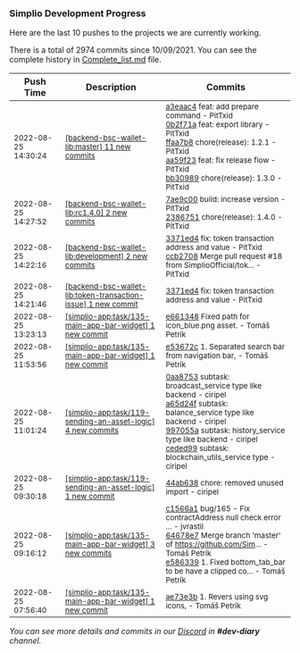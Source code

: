 
### Simplio Development Progress

Here are the last 10 pushes to the projects we are currently working.

There is a total of 2974 commits since 10/09/2021. You can see the complete history in
 [Complete_list.md](Complete_list.md) file.

| Push Time | Description | Commits |
| --- | --- | --- |
| <sub>2022-08-25 14:30:24</sub> | <sub>[[backend-bsc-wallet-lib:master] 11 new commits](https://github.com/SimplioOfficial/backend-bsc-wallet-lib/compare/b1660daf19c6...b1682cf9b098)</sub> | <sub>[a3eaac4](https://github.com/SimplioOfficial/backend-bsc-wallet-lib/commit/a3eaac4404c1ea619c7ab06eb94b4c19f30324d6) feat: add prepare command - PitTxid<br>[0b2f71a](https://github.com/SimplioOfficial/backend-bsc-wallet-lib/commit/0b2f71ab065e8b45ffcea8474fce0e34b87f4d2c) feat: export library - PitTxid<br>[ffaa7b8](https://github.com/SimplioOfficial/backend-bsc-wallet-lib/commit/ffaa7b86841c74ce8e2682dc6156b8c4a5a53c6b) chore(release): 1.2.1 - PitTxid<br>[aa59f23](https://github.com/SimplioOfficial/backend-bsc-wallet-lib/commit/aa59f2353e89f76356a14f7e66ca90aa117946cd) feat: fix release flow - PitTxid<br>[bb30989](https://github.com/SimplioOfficial/backend-bsc-wallet-lib/commit/bb3098949c4b04751950fe9c1c3e86cbe1c70bff) chore(release): 1.3.0 - PitTxid</sub> |
| <sub>2022-08-25 14:27:52</sub> | <sub>[[backend-bsc-wallet-lib:rc1\.4\.0] 2 new commits](https://github.com/SimplioOfficial/backend-bsc-wallet-lib/compare/ccb2708d9cff...23867516f491)</sub> | <sub>[7ae9c00](https://github.com/SimplioOfficial/backend-bsc-wallet-lib/commit/7ae9c008404540ea0607805749f62b2bf118edf4) build: increase version - PitTxid<br>[2386751](https://github.com/SimplioOfficial/backend-bsc-wallet-lib/commit/23867516f491e3c2794050629ec675c5813a2547) chore(release): 1.4.0 - PitTxid</sub> |
| <sub>2022-08-25 14:22:16</sub> | <sub>[[backend-bsc-wallet-lib:development] 2 new commits](https://github.com/SimplioOfficial/backend-bsc-wallet-lib/compare/8df9f37d0773...ccb2708d9cff)</sub> | <sub>[3371ed4](https://github.com/SimplioOfficial/backend-bsc-wallet-lib/commit/3371ed4096fe6277b6908a955acf534c6f45b9e0) fix: token transaction address and value - PitTxid<br>[ccb2708](https://github.com/SimplioOfficial/backend-bsc-wallet-lib/commit/ccb2708d9cfff415d1da021088105386b9a1778f) Merge pull request #18 from SimplioOfficial/tok... - PitTxid</sub> |
| <sub>2022-08-25 14:21:46</sub> | <sub>[[backend-bsc-wallet-lib:token\-transaction\-issue] 1 new commit](https://github.com/SimplioOfficial/backend-bsc-wallet-lib/commit/3371ed4096fe6277b6908a955acf534c6f45b9e0)</sub> | <sub>[3371ed4](https://github.com/SimplioOfficial/backend-bsc-wallet-lib/commit/3371ed4096fe6277b6908a955acf534c6f45b9e0) fix: token transaction address and value - PitTxid</sub> |
| <sub>2022-08-25 13:23:13</sub> | <sub>[[simplio-app:task/135\-main\-app\-bar\-widget] 1 new commit](https://github.com/SimplioOfficial/simplio-app/commit/e6613488418d64e86b4b8ddb0c8ae015c936d813)</sub> | <sub>[e661348](https://github.com/SimplioOfficial/simplio-app/commit/e6613488418d64e86b4b8ddb0c8ae015c936d813) Fixed path for icon_blue.png asset. - Tomáš Petrík</sub> |
| <sub>2022-08-25 11:53:56</sub> | <sub>[[simplio-app:task/135\-main\-app\-bar\-widget] 1 new commit](https://github.com/SimplioOfficial/simplio-app/commit/e53672cc18639e423475689c9eeaec96e3165be2)</sub> | <sub>[e53672c](https://github.com/SimplioOfficial/simplio-app/commit/e53672cc18639e423475689c9eeaec96e3165be2) 1. Separated search bar from navigation bar, - Tomáš Petrík</sub> |
| <sub>2022-08-25 11:01:24</sub> | <sub>[[simplio-app:task/119\-sending\-an\-asset\-logic] 4 new commits](https://github.com/SimplioOfficial/simplio-app/compare/44ab638f50ac...ceded993fc7e)</sub> | <sub>[0aa8753](https://github.com/SimplioOfficial/simplio-app/commit/0aa8753a5dd3b735f5057b604445956af07fbc72) subtask: broadcast_service type like backend - ciripel<br>[a65d24f](https://github.com/SimplioOfficial/simplio-app/commit/a65d24f1e0038a4545da9d8544f1fd2b582ec74e) subtask: balance_service type like backend - ciripel<br>[997055a](https://github.com/SimplioOfficial/simplio-app/commit/997055aabb393560e32f0ac5df3fe4761d6f67b1) subtask: history_service type like backend - ciripel<br>[ceded99](https://github.com/SimplioOfficial/simplio-app/commit/ceded993fc7ec0940eae972df64c47ffad38e514) subtask: blockchain_utils_service type - ciripel</sub> |
| <sub>2022-08-25 09:30:18</sub> | <sub>[[simplio-app:task/119\-sending\-an\-asset\-logic] 1 new commit](https://github.com/SimplioOfficial/simplio-app/commit/44ab638f50ac9f8891f7c2df8bc01eb746ca336d)</sub> | <sub>[44ab638](https://github.com/SimplioOfficial/simplio-app/commit/44ab638f50ac9f8891f7c2df8bc01eb746ca336d) chore: removed unused import - ciripel</sub> |
| <sub>2022-08-25 09:16:12</sub> | <sub>[[simplio-app:task/135\-main\-app\-bar\-widget] 3 new commits](https://github.com/SimplioOfficial/simplio-app/compare/ae73e3b9a15f...e5863395a0e6)</sub> | <sub>[c1566a1](https://github.com/SimplioOfficial/simplio-app/commit/c1566a18a80c540bca1945b66d7795ae8929372c) bug/165 - Fix contractAddress null check error ... - jvrastil<br>[64678e7](https://github.com/SimplioOfficial/simplio-app/commit/64678e7e2cff7e1b91f9614b5709fd0fdd2d7dd8) Merge branch 'master' of https://github.com/Sim... - Tomáš Petrík<br>[e586339](https://github.com/SimplioOfficial/simplio-app/commit/e5863395a0e67f73b3ada3b0bd5254d65a94391e) 1. Fixed bottom_tab_bar to be have a clipped co... - Tomáš Petrík</sub> |
| <sub>2022-08-25 07:56:40</sub> | <sub>[[simplio-app:task/135\-main\-app\-bar\-widget] 1 new commit](https://github.com/SimplioOfficial/simplio-app/commit/ae73e3b9a15f18277d444695f8a74e00540ce6d2)</sub> | <sub>[ae73e3b](https://github.com/SimplioOfficial/simplio-app/commit/ae73e3b9a15f18277d444695f8a74e00540ce6d2) 1. Revers using svg icons, - Tomáš Petrík</sub> |

_You can see more details and commits in our [Discord](https://discord.gg/aKhjuwZmdP) in **#dev-diary** channel._
